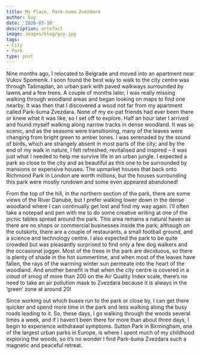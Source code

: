 ```yaml
---
title: My Place, Park-šuma Zvezdara
author: Guy
date: '2020-03-10'
description: artefact 
image: images/blog/guy.jpg
tags:
- City
- Park
type: post
---
```



Nine months ago, I relocated to Belgrade and moved into an apartment near Vukov Spomenik. I soon found the best way to walk to the city centre was through Tašmajdan, an urban park with paved walkways surrounded by lawns and a few trees. 
A couple of months later, I was really missing walking through woodland areas and began looking on maps to find one nearby. It was then that I discovered a wood not far from my apartment called Park-šuma Zvezdara. None of my ex-pat friends had ever been there or knew what it was like, so I set off to explore.
Half an hour later I arrived and found myself walking along narrow tracks in dense woodland. It was so scenic, and as the seasons were transitioning, many of the leaves were changing from bright green to amber tones. I was serenaded by the sound of birds, which are strangely absent in most parts of the city; and by the end of my walk in nature, I felt refreshed, revitalised and inspired – it was just what I needed to help me survive life in an urban jungle. 
I expected a park so close to the city and as beautiful as this one to be surrounded by mansions or expensive houses. The upmarket houses that back onto Richmond Park in London are worth millions, but the houses surrounding this park were mostly rundown and some even appeared abandoned! 

From the top of the hill, in the northern section of the park, there are some views of the River Danube, but I prefer walking lower down in the dense woodland where I can continually get lost and find my way again. I’ll often take a notepad and pen with me to do some creative writing at one of the picnic tables spread around the park.
This area remains a natural haven as there are no shops or commercial businesses inside the park; although on the outskirts, there are a couple of restaurants, a small football ground, and a science and technology centre. I also expected the park to be quite crowded but was pleasantly surprised to find only a few dog walkers and the occasional jogger.
Most of the trees in the park are deciduous, so there is plenty of shade in the hot summertime, and when most of the leaves have fallen, the rays of the warming winter sun permeate into the heart of the woodland. And another benefit is that when the city centre is covered in a cloud of smog of more than 200 on the Air Quality Index scale, there’s no need to take an air pollution mask to Zvezdara because it is always in the ‘green’ zone at around 20!

Since working out which buses run to the park or close by, I can get there quicker and spend more time in the park and less walking along the busy roads leading to it. So, these days, I go walking through the woods several times a week, and if I haven’t been there for more than about three days, I begin to experience withdrawal symptoms.
Sutton Park in Birmingham, one of the largest urban parks in Europe, is where I spent much of my childhood exploring the woods, so it’s no wonder I find Park-šuma Zvezdara such a magnetic and peaceful retreat.

